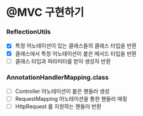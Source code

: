 # @MVC 구현하기

### ReflectionUtils
- [x] 특정 어노테이션이 있는 클래스들의 클래스 타입을 반환
- [x] 클래스에서 특정 어노테이션이 붙은 메서드 타입을 반환 
- [ ] 클래스 타입과 파라미터를 받아 생성자 반환

### AnnotationHandlerMapping.class
- [ ] Controller 어노테이션이 붙은 핸들러 생성
- [ ] RequestMapping 어노테이션을 통한 핸들러 매핑
- [ ] HttpRequest 를 지원하는 핸들러 반환
